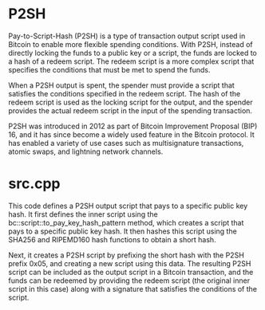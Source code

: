 # P2SH

Pay-to-Script-Hash (P2SH) is a type of transaction output script used in Bitcoin to enable more flexible spending conditions. With P2SH, instead of directly locking the funds to a public key or a script, the funds are locked to a hash of a redeem script. The redeem script is a more complex script that specifies the conditions that must be met to spend the funds.

When a P2SH output is spent, the spender must provide a script that satisfies the conditions specified in the redeem script. The hash of the redeem script is used as the locking script for the output, and the spender provides the actual redeem script in the input of the spending transaction.

P2SH was introduced in 2012 as part of Bitcoin Improvement Proposal (BIP) 16, and it has since become a widely used feature in the Bitcoin protocol. It has enabled a variety of use cases such as multisignature transactions, atomic swaps, and lightning network channels.

# src.cpp

This code defines a P2SH output script that pays to a specific public key hash. It first defines the inner script using the bc::script::to_pay_key_hash_pattern method, which creates a script that pays to a specific public key hash. It then hashes this script using the SHA256 and RIPEMD160 hash functions to obtain a short hash.

Next, it creates a P2SH script by prefixing the short hash with the P2SH prefix 0x05, and creating a new script using this data. The resulting P2SH script can be included as the output script in a Bitcoin transaction, and the funds can be redeemed by providing the redeem script (the original inner script in this case) along with a signature that satisfies the conditions of the script.
